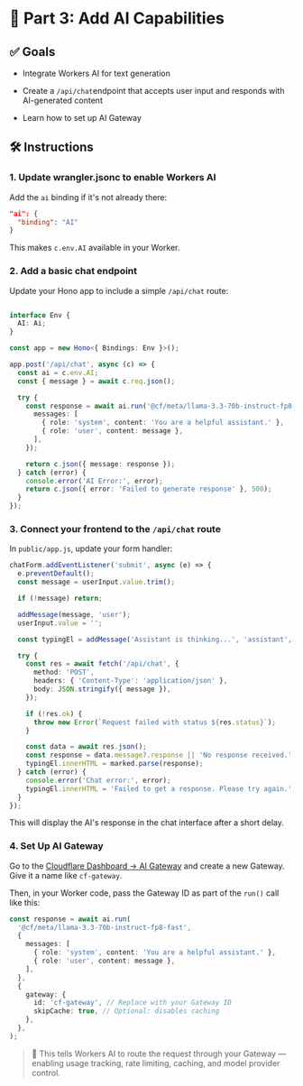# 🧠 Part 3: Add AI Capabilities

## ✅ Goals

- Integrate Workers AI for text generation

- Create a `/api/chat`endpoint that accepts user input and responds with AI-generated content

- Learn how to set up AI Gateway

## 🛠️ Instructions

### 1. **Update wrangler.jsonc to enable Workers AI**

Add the `ai` binding if it's not already there:

```json
"ai": {
  "binding": "AI"
}
```

This makes `c.env.AI` available in your Worker.

### 2. **Add a basic chat endpoint**

Update your Hono app to include a simple `/api/chat` route:

```ts

interface Env {
  AI: Ai;
}

const app = new Hono<{ Bindings: Env }>();

app.post('/api/chat', async (c) => {
  const ai = c.env.AI;
  const { message } = await c.req.json();

  try {
    const response = await ai.run('@cf/meta/llama-3.3-70b-instruct-fp8-fast', {
      messages: [
        { role: 'system', content: 'You are a helpful assistant.' },
        { role: 'user', content: message },
      ],
    });

    return c.json({ message: response });
  } catch (error) {
    console.error('AI Error:', error);
    return c.json({ error: 'Failed to generate response' }, 500);
  }
});
```

### 3. **Connect your frontend to the `/api/chat` route**

In `public/app.js`, update your form handler:

```ts
chatForm.addEventListener('submit', async (e) => {
  e.preventDefault();
  const message = userInput.value.trim();

  if (!message) return;

  addMessage(message, 'user');
  userInput.value = '';

  const typingEl = addMessage('Assistant is thinking...', 'assistant', true);

  try {
    const res = await fetch('/api/chat', {
      method: 'POST',
      headers: { 'Content-Type': 'application/json' },
      body: JSON.stringify({ message }),
    });

    if (!res.ok) {
      throw new Error(`Request failed with status ${res.status}`);
    }

    const data = await res.json();
    const response = data.message?.response || 'No response received.';
    typingEl.innerHTML = marked.parse(response);
  } catch (error) {
    console.error('Chat error:', error);
    typingEl.innerHTML = 'Failed to get a response. Please try again.';
  }
});
```

This will display the AI's response in the chat interface after a short delay.

### 4. **Set Up AI Gateway**

Go to the [Cloudflare Dashboard → AI Gateway](https://dash.cloudflare.com/) and create a new Gateway. Give it a name like `cf-gateway`.

Then, in your Worker code, pass the Gateway ID as part of the `run()` call like this:

```ts
const response = await ai.run(
  '@cf/meta/llama-3.3-70b-instruct-fp8-fast',
  {
    messages: [
      { role: 'system', content: 'You are a helpful assistant.' },
      { role: 'user', content: message },
    ],
  },
  {
    gateway: {
      id: 'cf-gateway', // Replace with your Gateway ID
      skipCache: true, // Optional: disables caching
    },
  },
);
```

> 🧠 This tells Workers AI to route the request through your Gateway — enabling usage tracking, rate limiting, caching, and model provider control.

